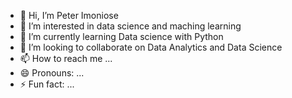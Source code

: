 - 👋 Hi, I’m Peter Imoniose
- 👀 I’m interested in data science and maching learning
- 🌱 I’m currently learning Data science with Python
- 💞️ I’m looking to collaborate on Data Analytics and Data Science
- 📫 How to reach me ...
- 😄 Pronouns: ...
- ⚡ Fun fact: ...

<!---
Petrsuo/Petrsuo is a ✨ special ✨ repository because its `README.md` (this file) appears on your GitHub profile.
You can click the Preview link to take a look at your changes.
--->
